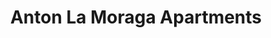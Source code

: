 ---
title: Anton La Moraga Apartments
phone: (408) 226-5822
website: http://www.antonlamoraga.com/
management: St. Anton Multifamily
tags: []
---